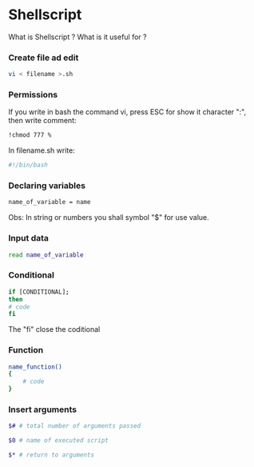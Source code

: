 # Shellscript

What is Shellscript ? What is it useful for ?

### Create file ad edit
```bash
vi < filename >.sh
```

### Permissions

If you write in bash the command vi, press ESC for show it character ":", then write comment:

```bash
!chmod 777 %
```

In filename.sh write:

```sh
#!/bin/bash
```
### Declaring variables

```sh
name_of_variable = name
```

Obs: In string or numbers you shall symbol "$" for use value.

### Input data

```sh
read name_of_variable
```

### Conditional 

```sh
if [CONDITIONAL];
then
# code
fi
```

The "fi" close the coditional

### Function

```sh
name_function()
{
    # code
}
```

### Insert arguments

```sh
$# # total number of arguments passed
```

```sh
$0 # name of executed script
```

```sh
$* # return to arguments
```
